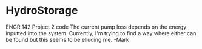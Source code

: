 # HydroStorage
ENGR 142 Project 2 code
The current pump loss depends on the energy inputted into the system. Currently, I'm trying to find a way where either can be found
but this seems to be elluding me. -Mark
